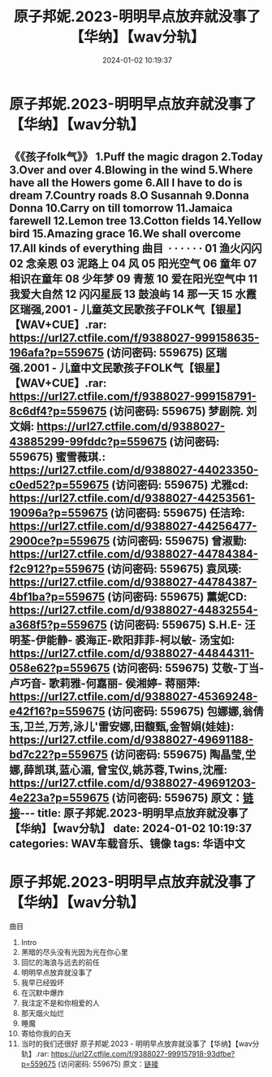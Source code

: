 ﻿---
title: 原子邦妮.2023-明明早点放弃就没事了【华纳】【wav分轨】
date: 2024-01-02 10:19:37
categories: WAV车载音乐、镜像
tags: 华语中文
---
# 原子邦妮.2023-明明早点放弃就没事了【华纳】【wav分轨】

《《孩子folk气》》
1.Puff the magic dragon
2.Today
3.Over and over
4.Blowing in the wind
5.Where have all the Howers gome
6.All I have to do is dream
7.Country roads
8.O Susannah
9.Donna Donna
10.Carry on till tomorrow
11.Jamaica farewell
12.Lemon tree
13.Cotton fields
14.Yellow bird
15.Amazing grace
16.We shall overcome
17.All kinds of everything
曲目  · · · · · ·
01 渔火闪闪
02 念亲恩
03 泥路上
04 风
05 阳光空气
06 童年
07 相识在童年
08 少年梦
09 青葱
10 爱在阳光空气中
11 我爱大自然
12 闪闪星辰
13 鼓浪屿
14 那一天
15 水霞
区瑞强,2001 - 儿童英文民歌孩子FOLK气【银星】【WAV+CUE】.rar: https://url27.ctfile.com/f/9388027-999158635-196afa?p=559675
(访问密码: 559675)
区瑞强.2001 - 儿童中文民歌孩子FOLK气【银星】【WAV+CUE】.rar: https://url27.ctfile.com/f/9388027-999158791-8c6df4?p=559675
(访问密码: 559675)
梦剧院. 刘文娟: https://url27.ctfile.com/d/9388027-43885299-99fddc?p=559675
(访问密码: 559675)
蜜雪薇琪.: https://url27.ctfile.com/d/9388027-44023350-c0ed52?p=559675
(访问密码: 559675)
尤雅cd: https://url27.ctfile.com/d/9388027-44253561-19096a?p=559675
(访问密码: 559675)
任洁玲: https://url27.ctfile.com/d/9388027-44256477-2900ce?p=559675
(访问密码: 559675)
曾淑勤: https://url27.ctfile.com/d/9388027-44784384-f2c912?p=559675
(访问密码: 559675)
袁凤瑛: https://url27.ctfile.com/d/9388027-44784387-4bf1ba?p=559675
(访问密码: 559675)
薰妮CD: https://url27.ctfile.com/d/9388027-44832554-a368f5?p=559675
(访问密码: 559675)
S.H.E- 汪明荃-伊能静- 裘海正-欧阳菲菲-柯以敏- 汤宝如: https://url27.ctfile.com/d/9388027-44844311-058e62?p=559675
(访问密码: 559675)
艾敬-丁当- 卢巧音- 歌莉雅-何嘉丽- 侯湘婷- 蒋丽萍: https://url27.ctfile.com/d/9388027-45369248-e42f16?p=559675
(访问密码: 559675)
包娜娜,翁倩玉,卫兰,万芳,泳儿'雷安娜,田馥甄,金智娟(娃娃): https://url27.ctfile.com/d/9388027-49691188-bd7c22?p=559675
(访问密码: 559675)
陶晶莹,坣娜,薛凯琪,蓝心湄, 曾宝仪,姚苏蓉,Twins,沈雁: https://url27.ctfile.com/d/9388027-49691203-4e223a?p=559675
(访问密码: 559675)
原文：[链接](https://blog.sina.com.cn/s/blog_1647c7e760103141y.html)---
title: 原子邦妮.2023-明明早点放弃就没事了【华纳】【wav分轨】
date: 2024-01-02 10:19:37
categories: WAV车载音乐、镜像
tags: 华语中文
---
# 原子邦妮.2023-明明早点放弃就没事了【华纳】【wav分轨】

曲目
1. Intro
2. 黑暗的尽头没有光因为光在你心里
3. 回忆的海浪与远去的前任
4. 明明早点放弃就没事了
5. 我早已经毁坏
6. 在沉默中爆炸
7. 我注定不是和你相爱的人
8. 那天烟火灿烂
9. 睡魔
10. 寄给你我的白天
11. 当时的我们还很好
原子邦妮.2023 - 明明早点放弃就没事了【华纳】【wav分轨】.rar: https://url27.ctfile.com/f/9388027-999157918-93dfbe?p=559675
(访问密码: 559675)
原文：[链接](https://blog.sina.com.cn/s/blog_1647c7e760103141y.html)